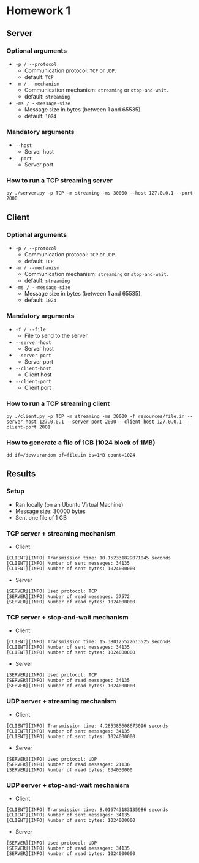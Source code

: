 # Homework 1

## Server

### Optional arguments

* ```-p / --protocol```
  * Communication protocol: ```TCP``` or ```UDP```.
  * default: ```TCP```
* ```-m / --mechanism```
  * Communication mechanism: ```streaming``` or ```stop-and-wait```. 
  * default: ```streaming```
* ```-ms / --message-size```
  * Message size in bytes (between 1 and 65535).
  * default: ```1024```

### Mandatory arguments

* ```--host```
  * Server host
* ```--port```
  * Server port

### How to run a TCP streaming server

```py ./server.py -p TCP -m streaming -ms 30000 --host 127.0.0.1 --port 2000```

## Client

### Optional arguments

* ```-p / --protocol```
    * Communication protocol: ```TCP``` or ```UDP```.
    * default: ```TCP```
* ```-m / --mechanism```
    * Communication mechanism: ```streaming``` or ```stop-and-wait```.
    * default: ```streaming```
* ```-ms / --message-size```
    * Message size in bytes (between 1 and 65535).
    * default: ```1024```

### Mandatory arguments

* ```-f / --file```
  * File to send to the server.
* ```--server-host```
  * Server host
* ```--server-port```
  * Server port
* ```--client-host```
  * Client host
* ```--client-port```
  * Client port

### How to run a TCP streaming client

```py ./client.py -p TCP -m streaming -ms 30000 -f resources/file.in --server-host 127.0.0.1 --server-port 2000 --client-host 127.0.0.1 --client-port 2001```

### How to generate a file of 1GB (1024 block of 1MB)

```dd if=/dev/urandom of=file.in bs=1MB count=1024```

## Results

### Setup

* Ran locally (on an Ubuntu Virtual Machine)
* Message size: 30000 bytes
* Sent one file of 1 GB

### TCP server + streaming mechanism

* Client
```
[CLIENT][INFO] Transmission time: 10.152331829071045 seconds
[CLIENT][INFO] Number of sent messages: 34135
[CLIENT][INFO] Number of sent bytes: 1024000000
```

* Server
```
[SERVER][INFO] Used protocol: TCP
[SERVER][INFO] Number of read messages: 37572
[SERVER][INFO] Number of read bytes: 1024000000
```

### TCP server + stop-and-wait mechanism

* Client
```
[CLIENT][INFO] Transmission time: 15.380125522613525 seconds
[CLIENT][INFO] Number of sent messages: 34135
[CLIENT][INFO] Number of sent bytes: 1024000000
```

* Server
```
[SERVER][INFO] Used protocol: TCP
[SERVER][INFO] Number of read messages: 34135
[SERVER][INFO] Number of read bytes: 1024000000
```

### UDP server + streaming mechanism

* Client
```
[CLIENT][INFO] Transmission time: 4.285385608673096 seconds
[CLIENT][INFO] Number of sent messages: 34135
[CLIENT][INFO] Number of sent bytes: 1024000000
```

* Server
```
[SERVER][INFO] Used protocol: UDP
[SERVER][INFO] Number of read messages: 21136
[SERVER][INFO] Number of read bytes: 634030000
```

### UDP server + stop-and-wait mechanism

* Client
```
[CLIENT][INFO] Transmission time: 8.016743183135986 seconds
[CLIENT][INFO] Number of sent messages: 34135
[CLIENT][INFO] Number of sent bytes: 1024000000
```

* Server
```
[SERVER][INFO] Used protocol: UDP
[SERVER][INFO] Number of read messages: 34135
[SERVER][INFO] Number of read bytes: 1024000000
```